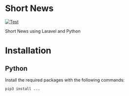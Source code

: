 # Short News

[![Test](https://github.com/tonichi-printing/short-news/actions/workflows/run-tests.yml/badge.svg?branch=develop&event=push)](https://github.com/tonichi-printing/short-news/actions/workflows/run-tests.yml)

Short News using Laravel and Python

# Installation

## Python
Install the required packages with the following commands:
```
pip3 install ...
```
